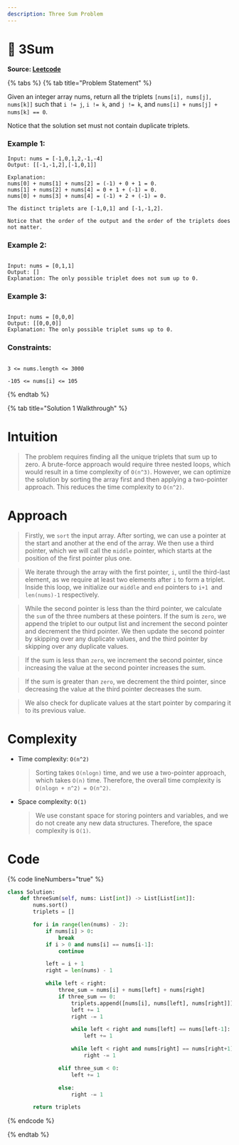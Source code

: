 ```yaml
---
description: Three Sum Problem
---
```


# 🚀 3Sum

**Source: [Leetcode](https://leetcode.com/problems/3sum/)**

{% tabs %}
{% tab title="Problem Statement" %}

Given an integer array nums, return all the triplets `[nums[i], nums[j], nums[k]]` such that `i != j`, `i != k`, and `j != k`, and `nums[i] + nums[j] + nums[k] == 0`.

Notice that the solution set must not contain duplicate triplets.

### Example 1:

```
Input: nums = [-1,0,1,2,-1,-4]
Output: [[-1,-1,2],[-1,0,1]]

Explanation:
nums[0] + nums[1] + nums[2] = (-1) + 0 + 1 = 0.
nums[1] + nums[2] + nums[4] = 0 + 1 + (-1) = 0.
nums[0] + nums[3] + nums[4] = (-1) + 2 + (-1) = 0.

The distinct triplets are [-1,0,1] and [-1,-1,2].

Notice that the order of the output and the order of the triplets does not matter.
```

### Example 2:

```

Input: nums = [0,1,1]
Output: []
Explanation: The only possible triplet does not sum up to 0.

```

### Example 3:

```

Input: nums = [0,0,0]
Output: [[0,0,0]]
Explanation: The only possible triplet sums up to 0.

```

### Constraints:

```

3 <= nums.length <= 3000

-105 <= nums[i] <= 105

```

{% endtab %}

{% tab title="Solution 1 Walkthrough" %}

# Intuition

> The problem requires finding all the unique triplets that sum up to zero. A brute-force approach would require three nested loops, which would result in a time complexity of `O(n^3)`. However, we can optimize the solution by sorting the array first and then applying a two-pointer approach. This reduces the time complexity to `O(n^2)`.

# Approach

> Firstly, we `sort` the input array. After sorting, we can use a pointer at the start and another at the end of the array. We then use a third pointer, which we will call the `middle` pointer, which starts at the position of the first pointer plus one.

> We iterate through the array with the first pointer, `i`, until the third-last element, as we require at least two elements after `i` to form a triplet. Inside this loop, we initialize our `middle` and `end` pointers to `i+1 `and `len(nums)-1` respectively.

> While the second pointer is less than the third pointer, we calculate the `sum` of the three numbers at these pointers. If the sum is `zero`, we append the triplet to our output list and increment the second pointer and decrement the third pointer. We then update the second pointer by skipping over any duplicate values, and the third pointer by skipping over any duplicate values.

> If the sum is less than `zero`, we increment the second pointer, since increasing the value at the second pointer increases the sum.

> If the sum is greater than `zero`, we decrement the third pointer, since decreasing the value at the third pointer decreases the sum.

> We also check for duplicate values at the start pointer by comparing it to its previous value.

# Complexity

- Time complexity: `O(n^2)`

  > Sorting takes `O(nlogn)` time, and we use a two-pointer approach, which takes `O(n)` time. Therefore, the overall time complexity is `O(nlogn + n^2) = O(n^2)`.

- Space complexity: `O(1)`
  > We use constant space for storing pointers and variables, and we do not create any new data structures. Therefore, the space complexity is `O(1)`.

# Code

{% code lineNumbers="true" %}

```python
class Solution:
    def threeSum(self, nums: List[int]) -> List[List[int]]:
        nums.sort()
        triplets = []

        for i in range(len(nums) - 2):
            if nums[i] > 0:
                break
            if i > 0 and nums[i] == nums[i-1]:
                continue

            left = i + 1
            right = len(nums) - 1

            while left < right:
                three_sum = nums[i] + nums[left] + nums[right]
                if three_sum == 0:
                    triplets.append([nums[i], nums[left], nums[right]])
                    left += 1
                    right -= 1

                    while left < right and nums[left] == nums[left-1]:
                        left += 1

                    while left < right and nums[right] == nums[right+1]:
                        right -= 1

                elif three_sum < 0:
                    left += 1

                else:
                    right -= 1

        return triplets

```

{% endcode %}

{% endtab %}
